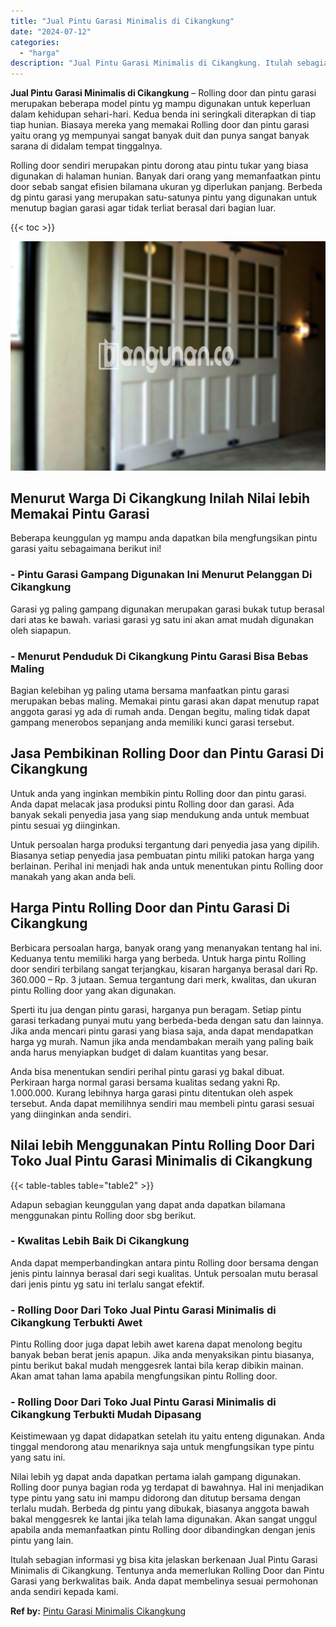 ```yaml
---
title: "Jual Pintu Garasi Minimalis di Cikangkung"
date: "2024-07-12"
categories: 
  - "harga"
description: "Jual Pintu Garasi Minimalis di Cikangkung. Itulah sebagian informasi yg bisa kita jelaskan berkenaan Jual Pintu Garasi Minimalis di Cikangkung. Tentunya anda..."
---
```


**Jual Pintu Garasi Minimalis di Cikangkung** – Rolling door dan pintu garasi merupakan beberapa model pintu yg mampu digunakan untuk keperluan dalam kehidupan sehari-hari. Kedua benda ini seringkali diterapkan di tiap tiap hunian. Biasaya mereka yang memakai Rolling door dan pintu garasi yaitu orang yg mempunyai sangat banyak duit dan punya sangat banyak sarana di didalam tempat tinggalnya.

Rolling door sendiri merupakan pintu dorong atau pintu tukar yang biasa digunakan di halaman hunian. Banyak dari orang yang memanfaatkan pintu door sebab sangat efisien bilamana ukuran yg diperlukan panjang. Berbeda dg pintu garasi yang merupakan satu-satunya pintu yang digunakan untuk menutup bagian garasi agar tidak terliat berasal dari bagian luar.

{{< toc >}}

![Jual Pintu Garasi Minimalis di Cikangkung](/images/pintu-garasi-66.png)

## Menurut Warga Di Cikangkung Inilah Nilai lebih Memakai Pintu Garasi

Beberapa keunggulan yg mampu anda dapatkan bila mengfungsikan pintu garasi yaitu sebagaimana berikut ini!

### \- Pintu Garasi Gampang Digunakan Ini Menurut Pelanggan Di Cikangkung

Garasi yg paling gampang digunakan merupakan garasi bukak tutup berasal dari atas ke bawah. variasi garasi yg satu ini akan amat mudah digunakan oleh siapapun.

### \- Menurut Penduduk Di Cikangkung Pintu Garasi Bisa Bebas Maling

Bagian kelebihan yg paling utama bersama manfaatkan pintu garasi merupakan bebas maling. Memakai pintu garasi akan dapat menutup rapat anggota garasi yg ada di rumah anda. Dengan begitu, maling tidak dapat gampang menerobos sepanjang anda memiliki kunci garasi tersebut.

## Jasa Pembikinan Rolling Door dan Pintu Garasi Di Cikangkung

Untuk anda yang inginkan membikin pintu Rolling door dan pintu garasi. Anda dapat melacak jasa produksi pintu Rolling door dan garasi. Ada banyak sekali penyedia jasa yang siap mendukung anda untuk membuat pintu sesuai yg diinginkan.

Untuk persoalan harga produksi tergantung dari penyedia jasa yang dipilih. Biasanya setiap penyedia jasa pembuatan pintu miliki patokan harga yang berlainan. Perihal ini menjadi hak anda untuk menentukan pintu Rolling door manakah yang akan anda beli.

## Harga Pintu Rolling Door dan Pintu Garasi Di Cikangkung

Berbicara persoalan harga, banyak orang yang menanyakan tentang hal ini. Keduanya tentu memiliki harga yang berbeda. Untuk harga pintu Rolling door sendiri terbilang sangat terjangkau, kisaran harganya berasal dari Rp. 360.000 – Rp. 3 jutaan. Semua tergantung dari merk, kwalitas, dan ukuran pintu Rolling door yang akan digunakan.

Sperti itu jua dengan pintu garasi, harganya pun beragam. Setiap pintu garasi terkadang punyai mutu yang berbeda-beda dengan satu dan lainnya. Jika anda mencari pintu garasi yang biasa saja, anda dapat mendapatkan harga yg murah. Namun jika anda mendambakan meraih yang paling baik anda harus menyiapkan budget di dalam kuantitas yang besar.

Anda bisa menentukan sendiri perihal pintu garasi yg bakal dibuat. Perkiraan harga normal garasi bersama kualitas sedang yakni Rp. 1.000.000. Kurang lebihnya harga garasi pintu ditentukan oleh aspek tersebut. Anda dapat memilihnya sendiri mau membeli pintu garasi sesuai yang diinginkan anda sendiri.

## Nilai lebih Menggunakan Pintu Rolling Door Dari Toko Jual Pintu Garasi Minimalis di Cikangkung

{{< table-tables table="table2" >}}

Adapun sebagian keunggulan yang dapat anda dapatkan bilamana menggunakan pintu Rolling door sbg berikut.

### \- Kwalitas Lebih Baik Di Cikangkung

Anda dapat memperbandingkan antara pintu Rolling door bersama dengan jenis pintu lainnya berasal dari segi kualitas. Untuk persoalan mutu berasal dari jenis pintu yg satu ini terlalu sangat efektif.

### \- Rolling Door Dari Toko Jual Pintu Garasi Minimalis di Cikangkung Terbukti Awet

Pintu Rolling door juga dapat lebih awet karena dapat menolong begitu banyak beban berat jenis apapun. Jika anda menyaksikan pintu biasanya, pintu berikut bakal mudah menggesrek lantai bila kerap dibikin mainan. Akan amat tahan lama apabila mengfungsikan pintu Rolling door.

### \- Rolling Door Dari Toko Jual Pintu Garasi Minimalis di Cikangkung Terbukti Mudah Dipasang

Keistimewaan yg dapat didapatkan setelah itu yaitu enteng digunakan. Anda tinggal mendorong atau menariknya saja untuk mengfungsikan type pintu yang satu ini.

Nilai lebih yg dapat anda dapatkan pertama ialah gampang digunakan. Rolling door punya bagian roda yg terdapat di bawahnya. Hal ini menjadikan type pintu yang satu ini mampu didorong dan ditutup bersama dengan terlalu mudah. Berbeda dg pintu yang dibukak, biasanya anggota bawah bakal menggesrek ke lantai jika telah lama digunakan. Akan sangat unggul apabila anda memanfaatkan pintu Rolling door dibandingkan dengan jenis pintu yang lain.

Itulah sebagian informasi yg bisa kita jelaskan berkenaan Jual Pintu Garasi Minimalis di Cikangkung. Tentunya anda memerlukan Rolling Door dan Pintu Garasi yang berkwalitas baik. Anda dapat membelinya sesuai permohonan anda sendiri kepada kami.

**Ref by:** [Pintu Garasi Minimalis Cikangkung](https://id.wikipedia.org/wiki/Pintu)
